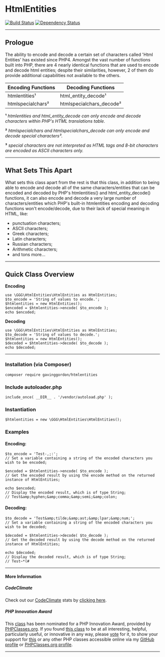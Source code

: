 # HtmlEntities 

[![Build Status](https://travis-ci.org/gavinggordon/htmlentities.svg?branch=master)](https://travis-ci.org/gavinggordon/htmlentities)
[![Dependency Status](https://www.versioneye.com/user/projects/57305cbea0ca350034be70f7/badge.svg?style=flat)](https://www.versioneye.com/user/projects/57305cbea0ca350034be70f7)

--------------

## Prologue

The ability to encode and decode a certain set of characters called 'Html Entities' has existed since PHP4. Amongst the vast number of functions built into PHP, there are 4 nearly identical functions that are used to encode and decode html entities; despite their similarities, however, 2 of them do provide additional capabilities not available to the others.


| Encoding Functions | Decoding Functions |
|--------------|--------------|
| htmlentities&sup1; | html_entity_decode&sup1; | 
| htmlspecialchars&sup2; | htmlspecialchars_decode&sup2; |


__&sup1;__ *htmlentities and html_entity_decode can only encode and decode characters within PHP's HTML translations table.*

__&sup2;__ *htmlspecialchars and htmlspecialchars_decode can only encode and decode special characters&sup3;.*

__&sup3;__ *special characters are not interpreted as HTML tags and 8-bit characters are encoded as ASCII characters only.*

--------------

## What Sets This Apart
 
What sets this class apart from the rest is that this class, in addition to being able to encode and decode all of the same characters/entities that can be encoded and decoded by PHP's htmlentities() and html_entity_decode() functions, it can also encode and decode a very large number of characters/entities which PHP's built-in htmlentities encoding and decoding functions won't encode/decode, due to their lack of special meaning in HTML, like:

 - punctuation characters;
 - ASCII characters;
 - Greek characters;
 - Latin characters;
 - Russian characters;
 - Arithmetic characters;
 - and tons more...

--------------

## Quick Class Overview

__Encoding__
    
    use \GGG\HtmlEntities\HtmlEntities as HtmlEntities;
    $to_encode = 'String of values to encode.';
    $htmlentities = new HtmlEntities();
    $encoded = $htmlentities->encode( $to_encode );
    echo $encoded;
    

__Decoding__
    
    use \GGG\HtmlEntities\HtmlEntities as HtmlEntities;
    $to_decode = 'String of values to decode.';
    $htmlentities = new HtmlEntities();
    $decoded = $htmlentities->decode( $to_decode );
    echo $decoded;
    

--------------

### Installation (via Composer)

    composer require gavinggordon/htmlentities

### Include autoloader.php

    include_once( __DIR__ . '/vendor/autoload.php' );
    
### Instantiation

    $htmlentities = new \GGG\HtmlEntities\HtmlEntities();

### Examples

#### Encoding:

    
    $to_encode = 'Test-,;:';
    // Set a variable containing a string of the encoded characters you wish to be encoded;
    
    $encoded = $htmlentities->encode( $to_encode );
    // Get the encoded result by using the encode method on the returned instance of HtmlEntities;
    
    echo $encoded;
    // Display the encoded result, which is of type String;
    // Test&amp;hyphen;&amp;comma;&amp;semi;&amp;colon;
    

#### Decoding:

    
    $to_decode = 'Test&amp;tilde;&amp;ast;&amp;lpar;&amp;num;';
    // Set a variable containing a string of the encoded characters you wish to be decoded;
    
    $decoded = $htmlentities->decode( $to_decode );
    // Get the decoded result by using the decode method on the returned instance of HtmlEntities;
    
    echo $decoded;
    // Display the decoded result, which is of type String;
    // Test~*(#
    

--------------

#### More Information

##### CodeClimate

Check out our [CodeClimate](https://codeclimate.com) stats by [clicking here](https://codeclimate.com/github/gavinggordon/htmlentities).

##### PHP Innovation Award

This [class](http://www.phpclasses.org/package/9698.html) has been nominated for a PHP Innovation Award, provided by [PHPClasses.org](http://www.phpclasses.org). If you found [this class](http://www.phpclasses.org/package/9698.html) to be at all interesting, helpful, particularly useful, or innovative in any way, please [vote](http://www.phpclasses.org/vote.html) for it, to show your support for [this](http://www.phpclasses.org/package/9698.html) or any other PHP classes accessible online via my [GitHub profile](https://github.com/gavinggordon) or [PHPClasses.org profile](http://www.phpclasses.org/browse/author/1348645.html).

--------------
